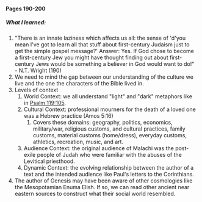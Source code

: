 #### Pages 190-200
##### What I learned:
1. "There is an innate laziness which affects us all: the sense of 'd'you mean I've got to learn all that stuff about first-century Judaism just to get the simple gospel message?' Answer: Yes. If God chose to become a first-century Jew you might have thought finding out about first-century Jews would be something a believer in God would want to do!" - N.T. Wright (190)
2. We need to mind the gap between our understanding of the culture we live and the one the characters of the Bible lived in.
3. Levels of context
	1. World Context: we all understand "light" and "dark" metaphors like in [Psalm 119:105](Psalm119#v.105).
	2. Cultural Context: professional mourners for the death of a loved one was a Hebrew practice (Amos 5:16)
		1. Covers these domains: geography, politics, economics, military/war, religious customs, and cultural practices, family customs, material customs (home/dress), everyday customs, athletics, recreation, music, and art.
	3. Audience Context: the original audience of Malachi was the post-exile people of Judah who were familiar with the abuses of the Levitical priesthood.
	4. Dynamic Context: the evolving relationship between the author of a text and the intended audience like Paul's letters to the Corinthians.
4. The author of Genesis may have been aware of other cosmologies like the Mesopotamian Enuma Elish. If so, we can read other ancient near eastern sources to construct what their social world resembled.



